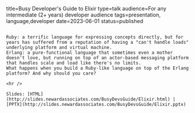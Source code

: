 title=Busy Developer's Guide to Elixir
type=talk
audience=For any intermediate (2+ years) developer audience
tags=presentation, language,developer
date=2023-06-01
status=published
~~~~~~

Ruby: a terrific language for expressing concepts directly, but for years has suffered from a reputation of having a "can't handle loads" underlying platform and virtual machine.
Erlang: a pure-functional language that sometimes even a mother doesn't love, but running on top of an actor-based messaging platform that handles scale and load like there's no limits.
What happens when you build a Ruby-like language on top of the Erlang platform? And why should you care?
    
<hr />

Slides: [HTML](http://slides.newardassociates.com/BusyDevsGuide/Elixir.html) | [PPTX](http://slides.newardassociates.com/BusyDevsGuide/Elixir.pptx)
